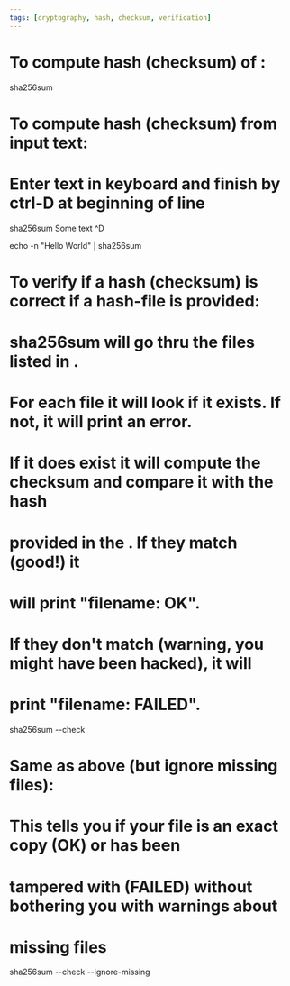 ```yaml
---
tags: [cryptography, hash, checksum, verification]
---
```


# To compute hash (checksum) of <file>:

sha256sum <file>

# To compute hash (checksum) from input text:

# Enter text in keyboard and finish by ctrl-D at beginning of line

sha256sum
Some text
^D

echo -n "Hello World" | sha256sum

# To verify if a hash (checksum) is correct if a hash-file is provided:

# sha256sum will go thru the files listed in <file-with-list-of-checksums>.

# For each file it will look if it exists. If not, it will print an error.

# If it does exist it will compute the checksum and compare it with the hash

# provided in the <file-with-list-of-checksums>. If they match (good!) it

# will print "filename: OK".

# If they don't match (warning, you might have been hacked), it will

# print "filename: FAILED".

sha256sum --check <file-with-list-of-checksums>

# Same as above (but ignore missing files):

# This tells you if your file is an exact copy (OK) or has been

# tampered with (FAILED) without bothering you with warnings about

# missing files

sha256sum --check --ignore-missing <file-with-list-of-checksums>
